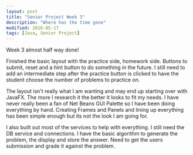 ```yaml
---
layout: post
title: "Senior Project Week 3"
description: "Where has the time gone"
modified: 2016-05-17
tags: [Java, Senior Project]
---
```


Week 3 almost half way done!

Finished the basic layout with the practice side, homework side.  Buttons to submit, reset and a hint button to do something in the future.  I still need to add an intermediate step after the practice button is clicked to have the student choose the number of problems to practice on.

The layout isn't really what I am wanting and may end up starting over with JavaFX.  The more I research it the better it looks to fit my needs.  I have never really been a fan of Net Beans GUI Palette so I have been doing everything by hand.  Creating Frames and Panels and lining up everything has been simple enough but its not the look I am going for.  

I also built out most of the services to help with everything.  I still need the DB service and connections.  I have the basic algorithm to generate the problem, the display and store the answer.  Need to get the users submission and grade it against the problem.  
